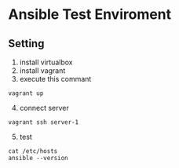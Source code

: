 # Ansible Test Enviroment
## Setting
1. install virtualbox
2. install vagrant
3. execute this commant
```
vagrant up
```
4. connect server 
```
vagrant ssh server-1
```

5. test
```
cat /etc/hosts
ansible --version
```
